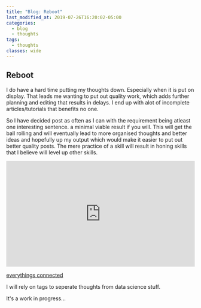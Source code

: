 ```yaml
---
title: "Blog: Reboot"
last_modified_at: 2019-07-26T16:20:02-05:00
categories:
  - blog
  - thoughts
tags:
  - thoughts
classes: wide
---
```


## Reboot
I do have a hard time putting my thoughts down. Especially when it is put on display.
That leads me wanting to put out quality work, which adds further planning and editing that results in delays.
I end up with alot of incomplete articles/tutorials that benefits no one.

So I have decided post as often as I can with the requirement being atleast one interesting sentence.
a minimal viable result if you will.
This will get the ball rolling and will eventually lead to more organised thoughts
and better ideas and hopefully up my output which would make it easier to put out better quality posts.
The mere practice of a skill will result in honing skills that I believe will level up other skills.
<div style="width:100%;height:0;padding-bottom:56%;position:relative;"><iframe src="https://giphy.com/embed/3ohs87wLvHrng88PrG" width="100%" height="100%" style="position:absolute" frameBorder="0" class="giphy-embed" allowFullScreen></iframe></div><p><a href="https://giphy.com/gifs/bbcamerica-bbc-america-dirk-gently-3ohs87wLvHrng88PrG">everythings connected</a></p>

I will rely on tags to seperate thoughts from data science stuff.

It's a work in progress...
